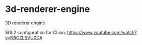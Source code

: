 # 3d-renderer-engine
3D renderer engine

SDL2 configuration for CLion: https://www.youtube.com/watch?v=N5CZLSVU0DA
